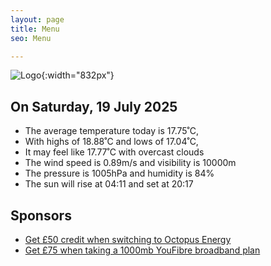 ```yaml
---
layout: page
title: Menu
seo: Menu

---
```


![Logo](/images/logo.jpg){:width="832px"}

<!-- weather_marker starts -->
## On Saturday, 19 July 2025

- The average temperature today is 17.75˚C,
- With highs of 18.88˚C and lows of 17.04˚C,
- It may feel like 17.77˚C with overcast clouds
- The wind speed is 0.89m/s and visibility is 10000m
- The pressure is 1005hPa and humidity is 84%
- The sun will rise at 04:11 and set at 20:17

<!-- weather_marker ends -->

## Sponsors

- [Get £50 credit when switching to Octopus Energy](https://bit.ly/3oD1nnS)
- [Get £75 when taking a 1000mb YouFibre broadband plan](https://aklam.io/91zWhU?)
